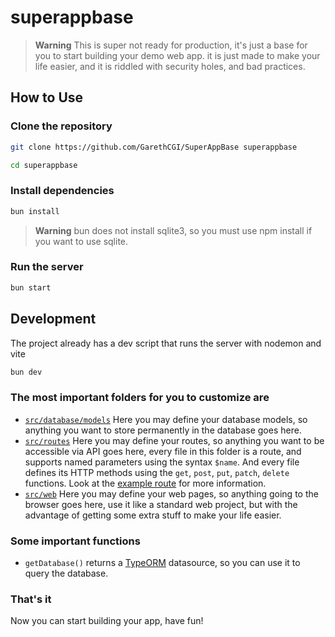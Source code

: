 # superappbase

> **Warning**
> This is super not ready for production, it's just a base for you to start building your demo web app.
> it is just made to make your life easier, and it is riddled with security holes, and bad practices.

## How to Use

### Clone the repository

```bash
git clone https://github.com/GarethCGI/SuperAppBase superappbase
```

```bash
cd superappbase
```

### Install dependencies

```bash
bun install
```

> **Warning**
> bun does not install sqlite3, so you must use npm install if you want to use sqlite.

### Run the server

```bash
bun start
```

## Development

The project already has a dev script that runs the server with nodemon and vite

```bash
bun dev
```

### The most important folders for you to customize are

- [`src/database/models`](./src/database/models)
 Here you may define your database models, so anything you want to store permanently in the database goes here.
- [`src/routes`](./src/routes)
 Here you may define your routes, so anything you want to be accessible via API goes here, every file in this folder is a route, and supports named parameters using the syntax `$name`.
 And every file defines its HTTP methods using the `get`, `post`, `put`, `patch`, `delete` functions.
 Look at the [example route](./src/routes/example.ts) for more information.
- [`src/web`](./src/web)
 Here you may define your web pages, so anything going to the browser goes here, use it like a standard web project, but with the advantage of getting some extra stuff to make your life easier.

### Some important functions

- `getDatabase()` returns a [TypeORM](https://typeorm.io/) datasource, so you can use it to query the database.

### That's it

Now you can start building your app, have fun!
